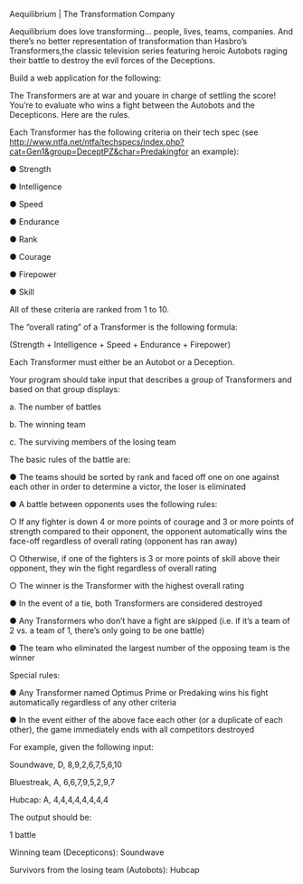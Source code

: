 Aequilibrium | The Transformation Company

Aequilibrium does love transforming… people, lives, teams, companies. And there’s no better representation of transformation than Hasbro’s Transformers,the classic television series featuring heroic Autobots raging their battle to destroy the evil forces of the Deceptions.



Build a web application for the following:

The Transformers are at war and youare in charge of settling the score! You’re to evaluate who wins a fight between the Autobots and the Decepticons. Here are the rules.

Each Transformer has the following criteria on their tech spec (see http://www.ntfa.net/ntfa/techspecs/index.php?cat=Gen1&group=DeceptPZ&char=Predakingfor an example):

●	Strength

●	Intelligence

●	Speed

●	Endurance
 
●	Rank

●	Courage

●	Firepower

●	Skill

All of these criteria are ranked from 1 to 10.

The “overall rating” of a Transformer is the following formula:

(Strength + Intelligence + Speed + Endurance + Firepower)

Each Transformer must either be an Autobot or a Deception.

Your program should take input that describes a group of Transformers and based on that group displays:

a.	The number of battles

b.	The winning team

c.	The surviving members of the losing team

The basic rules of the battle are:

●	The teams should be sorted by rank and faced off one on one against each other in order to determine a victor, the loser is eliminated

●	A battle between opponents uses the following rules:

○	If any fighter is down 4 or more points of courage and 3 or more points of strength compared to their opponent, the opponent automatically wins the face-off regardless of overall rating (opponent has ran away)

○	Otherwise, if one of the fighters is 3 or more points of skill above their opponent, they win the fight regardless of overall rating

○	The winner is the Transformer with the highest overall rating

●	In the event of a tie, both Transformers are considered destroyed

●	Any Transformers who don’t have a fight are skipped (i.e. if it’s a team of 2 vs. a team of 1, there’s only going to be one battle)

●	The team who eliminated the largest number of the opposing team is the winner

Special rules:

●	Any Transformer named Optimus Prime or Predaking wins his fight automatically regardless of any other criteria

●	In the event either of the above face each other (or a duplicate of each other), the game immediately ends with all competitors destroyed

For example, given the following input:

Soundwave, D, 8,9,2,6,7,5,6,10

Bluestreak, A, 6,6,7,9,5,2,9,7

Hubcap: A, 4,4,4,4,4,4,4,4
 
The output should be:

1 battle

Winning team (Decepticons): Soundwave

Survivors from the losing team (Autobots): Hubcap
